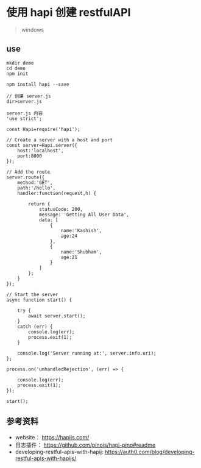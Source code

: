 # 使用 hapi 创建 restfulAPI

>windows

## use

```
mkdir demo
cd demo
npm init

npm install hapi --save

// 创建 server.js
dir>server.js

server.js 内容
'use strict';

const Hapi=require('hapi');

// Create a server with a host and port
const server=Hapi.server({
    host:'localhost',
    port:8000
});

// Add the route
server.route({
    method:'GET',
    path:'/hello',
    handler:function(request,h) {

        return {
            statusCode: 200,
            message: 'Getting All User Data',
            data: [
                {
                    name:'Kashish',
                    age:24
                },
                {
                    name:'Shubham',
                    age:21
                }
            ]
        };
    }
});

// Start the server
async function start() {

    try {
        await server.start();
    }
    catch (err) {
        console.log(err);
        process.exit(1);
    }

    console.log('Server running at:', server.info.uri);
};

process.on('unhandledRejection', (err) => {

    console.log(err);
    process.exit(1);
});

start();

```

## 参考资料
- website： https://hapijs.com/
- 日志插件： https://github.com/pinojs/hapi-pino#readme
- developing-restful-apis-with-hapij: https://auth0.com/blog/developing-restful-apis-with-hapijs/
